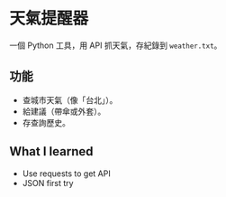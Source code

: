 # 天氣提醒器

一個 Python 工具，用 API 抓天氣，存紀錄到 `weather.txt`。

## 功能
- 查城市天氣（像「台北」）。
- 給建議（帶傘或外套）。
- 存查詢歷史。

## What I learned
- Use requests to get API
- JSON first try
